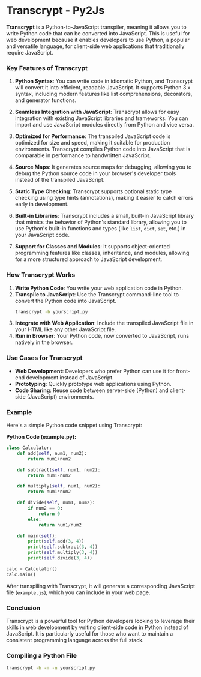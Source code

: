 # Transcrypt - Py2Js

**Transcrypt** is a Python-to-JavaScript transpiler, meaning it allows you to write Python code that can be converted into JavaScript. This is useful for web development because it enables developers to use Python, a popular and versatile language, for client-side web applications that traditionally require JavaScript.

### Key Features of Transcrypt

1. **Python Syntax**: You can write code in idiomatic Python, and Transcrypt will convert it into efficient, readable JavaScript. It supports Python 3.x syntax, including modern features like list comprehensions, decorators, and generator functions.

2. **Seamless Integration with JavaScript**: Transcrypt allows for easy integration with existing JavaScript libraries and frameworks. You can import and use JavaScript modules directly from Python and vice versa.

3. **Optimized for Performance**: The transpiled JavaScript code is optimized for size and speed, making it suitable for production environments. Transcrypt compiles Python code into JavaScript that is comparable in performance to handwritten JavaScript.

4. **Source Maps**: It generates source maps for debugging, allowing you to debug the Python source code in your browser's developer tools instead of the transpiled JavaScript.

5. **Static Type Checking**: Transcrypt supports optional static type checking using type hints (annotations), making it easier to catch errors early in development.

6. **Built-in Libraries**: Transcrypt includes a small, built-in JavaScript library that mimics the behavior of Python's standard library, allowing you to use Python's built-in functions and types (like `list`, `dict`, `set`, etc.) in your JavaScript code.

7. **Support for Classes and Modules**: It supports object-oriented programming features like classes, inheritance, and modules, allowing for a more structured approach to JavaScript development.

### How Transcrypt Works

1. **Write Python Code**: You write your web application code in Python.
2. **Transpile to JavaScript**: Use the Transcrypt command-line tool to convert the Python code into JavaScript.
   ```bash
   transcrypt -b yourscript.py
   ```
3. **Integrate with Web Application**: Include the transpiled JavaScript file in your HTML like any other JavaScript file.
4. **Run in Browser**: Your Python code, now converted to JavaScript, runs natively in the browser.

### Use Cases for Transcrypt

- **Web Development**: Developers who prefer Python can use it for front-end development instead of JavaScript.
- **Prototyping**: Quickly prototype web applications using Python.
- **Code Sharing**: Reuse code between server-side (Python) and client-side (JavaScript) environments.

### Example

Here's a simple Python code snippet using Transcrypt:

**Python Code (example.py):**
```python
class Calculator:
    def add(self, num1, num2):
        return num1+num2

    def subtract(self, num1, num2):
        return num1-num2

    def multiply(self, num1, num2):
        return num1*num2

    def divide(self, num1, num2):
        if num2 == 0:
            return 0
        else:
            return num1/num2

    def main(self):
        print(self.add(3, 4))
        print(self.subtract(3, 4))
        print(self.multiply(3, 4))
        print(self.divide(3, 4))

calc = Calculator()
calc.main()
```

After transpiling with Transcrypt, it will generate a corresponding JavaScript file (`example.js`), which you can include in your web page.

### Conclusion

Transcrypt is a powerful tool for Python developers looking to leverage their skills in web development by writing client-side code in Python instead of JavaScript. It is particularly useful for those who want to maintain a consistent programming language across the full stack.

### Compiling a Python File

```bash
transcrypt -b -m -n yourscript.py
```